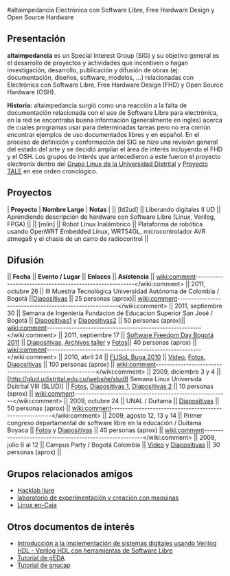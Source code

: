 #altaimpedancia
Electrónica con Software Libre, Free Hardware Design y Open Source Hardware
## Presentación
**altaimpedancia** es un Special Interest Group (SIG) y su objetivo general es el desarrollo de proyectos y actividades que incentiven o hagan investigación, desarrollo, publicación y difusión de obras (ej: documentación, diseños, software, modelos, ...) relacionadas con Electrónica con Software Libre, Free Hardware Design (FHD) y Open Source Hardware (OSH).

**Historia:** altaimpedancia surgió como una reacción a la falta de documentación relacionada con el uso de Software Libre para electrónica, en la red se encontraba buena información (generalmente en ingles) acerca de cuales programas usar para determinadas tareas pero no era común encontrar ejemplos de uso documentados libres y en español. En el proceso de definición y conformación del SIG se hizo una revisión general del estado del arte y se decidió ampliar el área de interés incluyendo el FHD y el OSH. Los grupos de interés que antecedieron a este fueron el proyecto electronix dentro del [Grupo Linux de la Universidad Distrital](http://glud.udistrital.edu.co) y [Proyecto TALE](http://slcolombia.org/ProyectoTale) en ese orden cronológico.

## Proyectos
| **Proyecto** | **Nombre Largo** | **Notas** |
|| [ld2ud] || Liberando digitales II UD || Aprendiendo descripción de hardware con Software Libre (Linux, Verilog, FPGA) ||
|| [rolin] || Robot Linux Inalámbrico || Plataforma de robótica usando OpenWRT Embedded Linux, WRT54GL, microcontrolador AVR atmega8 y el chasis de un carro de radiocontrol ||

## Difusión
|| **Fecha** || **Evento / Lugar** || **Enlaces** || **Asistencia** ||
<wiki:comment>--------------------------------------------------------</wiki:comment>
|| 2011, octubre 26 || III Muestra Tecnológica Universidad Autónoma de Colombia / Bogotá ||[Diapositivas](http://altaimpedancia.googlecode.com/files/confSIM_UAC_Bogota2011.pdf) || 25 personas (aprox)||
<wiki:comment>--------------------------------------------------------</wiki:comment>
|| 2011, septiembre 30 || Semana de Ingeniería Fundacion de Educacion Superior San José / Bogotá || [Diapositivas1](http://altaimpedancia.googlecode.com/files/confSLE_SIFESSJBogota2011.pdf) y [Diapositivas2](http://altaimpedancia.googlecode.com/files/confSIM_SIFESSJBogota2011.pdf) || 50 personas (aprox)||
<wiki:comment>--------------------------------------------------------</wiki:comment>
|| 2011, septiembre 17 || [Software Freedom Day Bogotá 2011](http://wiki.softwarefreedomday.org/2011/Colombia/Bogot%C3%A1/SFDBogota) || [Diapositivas](http://altaimpedancia.googlecode.com/files/confSIM_SFD_Bogota2011.pdf), [Archivos taller](http://altaimpedancia.googlecode.com/files/tallSIM_SFD_Bogota2011.tar.gz) y [Fotos](http://code.google.com/p/altaimpedancia/wiki/confSLE2011SFDBogota)|| 40 personas (aprox) ||
<wiki:comment>--------------------------------------------------------</wiki:comment>
|| 2010, abril 24 || [FLISoL Buga 2010](http://flisol.info/FLISOL2010/Colombia/Buga) || [Video](http://www.youtube.com/altaimpedancia#g/c/D0EA4F9E3B29B7AD), [Fotos](http://www.flickr.com/photos/altaimpedancia/sets/72157623958950252/show), [Diapositivas](http://altaimpedancia.googlecode.com/files/confOSH_FLISoL_Buga2010.pdf) || 100 personas (aprox) ||
<wiki:comment>--------------------------------------------------------</wiki:comment>
|| 2009, diciembre 3 y 4 || [http://glud.udistrital.edu.co/website/slud8 Semana Linux Universida Dsitrital VIII (SLUD)] || [Fotos](http://www.flickr.com/photos/altaimpedancia/sets/72157623919563886/show/), [Diapositivas 1](http://altaimpedancia.googlecode.com/files/confOSH_SLUD8_Bogota2009.pdf), [Diapositivas 2](http://altaimpedancia.googlecode.com/files/confSLE_SLUD8_Bogota2009.pdf) || 10 personas (aprox) ||
<wiki:comment>--------------------------------------------------------</wiki:comment>
|| 2009, octubre 24 || UNAL / Duitama || [Diapositivas](http://altaimpedancia.googlecode.com/files/confOSH_UNAD_Duitama2009.pdf) || 50 personas (aprox) ||
<wiki:comment>--------------------------------------------------------</wiki:comment>
|| 2009, agosto 12, 13 y 14 || Primer congreso departamental de software libre en la educación / Duitama Boyaca || [Fotos](http://www.flickr.com/photos/altaimpedancia/sets/72157623919604766/show/) y [Diapositivas](http://altaimpedancia.googlecode.com/files/confSLE_PCDSLE_Duitama2009.pdf) || 40 personas (aprox) ||
<wiki:comment>--------------------------------------------------------</wiki:comment>
|| 2009, julio 6 al 12 || Campus Party / Bogotá Colombia || [Video](http://www.youtube.com/altaimpedancia#g/c/6162547EA09863E2) y [Diapositivas](http://altaimpedancia.googlecode.com/files/confOSH_CampusPartyColombia2009.pdf) || 30 personas (aprox) ||

## Grupos relacionados amigos
 * [Hacklab liure](http://liure.uk.to/doku.php)
 * [laboratorio de experimentación y creación con maquinas](http://nerdbots.info)
 * [Linux en-Caja](http://linuxencaja.net/wiki/Main_Page)

## Otros documentos de interés
 * [Introducción a la implementación de sistemas digitales usando Verilog HDL - Verilog HDL con herramientas de Software Libre](http://altaimpedancia.googlecode.com/files/impvl.tar.gz)
 * [Tutorial de gEDA](http://slcolombia.org/ProyectoTale/Tutoriales/geda)
 * [Tutorial de gnucap](http://slcolombia.org/ProyectoTale/Tutoriales/gnucap)
